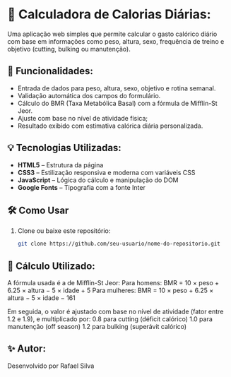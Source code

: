 # 🧮 Calculadora de Calorias Diárias:

Uma aplicação web simples que permite calcular o gasto calórico diário com base em informações como peso, altura, sexo, frequência de treino e objetivo (cutting, bulking ou manutenção).

## 📌 Funcionalidades:

- Entrada de dados para peso, altura, sexo, objetivo e rotina semanal.
- Validação automática dos campos do formulário.
- Cálculo do BMR (Taxa Metabólica Basal) com a fórmula de Mifflin-St Jeor.
- Ajuste com base no nível de atividade física;
- Resultado exibido com estimativa calórica diária personalizada.

## 💡 Tecnologias Utilizadas:

- **HTML5** – Estrutura da página
- **CSS3** – Estilização responsiva e moderna com variáveis CSS
- **JavaScript** – Lógica do cálculo e manipulação do DOM
- **Google Fonts** – Tipografia com a fonte Inter

## 🛠 Como Usar

1. Clone ou baixe este repositório:
   ```bash
   git clone https://github.com/seu-usuario/nome-do-repositorio.git

## 📌 Cálculo Utilizado:

A fórmula usada é a de Mifflin-St Jeor:
Para homens: BMR = 10 × peso + 6.25 × altura − 5 × idade + 5
Para mulheres: BMR = 10 × peso + 6.25 × altura − 5 × idade − 161

Em seguida, o valor é ajustado com base no nível de atividade (fator entre 1.2 e 1.9), e multiplicado por:
0.8 para cutting (déficit calórico)
1.0 para manutenção (off season)
1.2 para bulking (superávit calórico)

## ✨ Autor:
Desenvolvido por Rafael Silva
